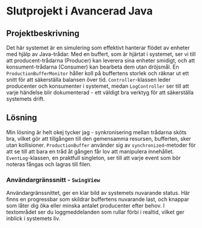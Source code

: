 # Slutprojekt i Avancerad Java

## Projektbeskrivning
Det här systemet är en simulering som effektivt hanterar flödet av enheter med hjälp av Java-trådar. Med en buffert, som är hjärtat i systemet, ser vi till att producent-trådarna (Producer) kan leverera sina enheter smidigt, och att konsument-trådarna (Consumer) kan bearbeta dem utan dröjsmål. En `ProductionBufferMonitor` håller koll på buffertens storlek och räknar ut ett snitt för att säkerställa balansen över tid. `Controller`-klassen leder producenter och konsumenter i systemet, medan `LogController` ser till att varje händelse blir dokumenterad - ett väldigt bra verktyg för att säkerställa systemets drift.

## Lösning
Min lösning är helt okej tycker jag - synkronisering mellan trådarna sköts bra, vilket gör att tillgången till den gemensamma resursen, bufferten, sker utan kollisioner. `ProductionBuffer` använder sig av `synchronized`-metoder för att se till att bara en tråd åt gången får lov att manipulera innehållet. `EventLog`-klassen, en praktfull singleton, ser till att varje event som bör noteras fångas och lagras till filen. 

### Användargränssnitt - `SwingView`
Användargränssnittet, ger en klar bild av systemets nuvarande status. Här finns en progressbar som skildrar buffertens nuvarande last, och knappar som låter dig öka eller minska antalet producenter efter behov. I textområdet ser du loggmeddelanden som rullar förbi i realtid, vilket ger inblick i systemets liv.
